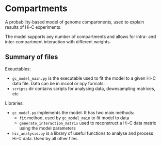# Compartments

A probability-based model of genome compartments, used to explain results of Hi-C experiments.

The model supports any number of compartments and allows for intra- and inter-compartment interaction
with different weights.

## Summary of files

Exeuctables:

* `gc_model_main.py` is the executable used to fit the model to a given Hi-C data file. Data can be in mcool or npy formats.
* `scripts` dir contains scripts for analysing data, downsampling matrices, etc

Libraries:

* `gc_model.py` implements the model. It has two main methods:
    * `fit` method, used by `gc_model_main` to fit model to data
    * `generate_interaction_matrix` used to reconstruct a Hi-C data matrix using the model parameters
* `hic_analysis.py` is a library of useful functions to analyse and process Hi-C data. Used by all other files.
